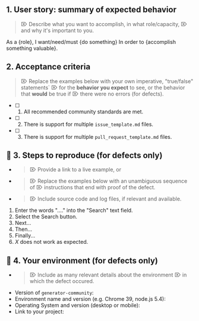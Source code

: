 ## 1. User story: summary of expected behavior

> ⌦ Describe what you want to accomplish, in what role/capacity,
> ⌦ and why it's important to you.

As a {role},
I want/need/must {do something}
In order to {accomplish something valuable}.

## 2. Acceptance criteria

> ⌦ Replace the examples below with your own imperative, "true/false" statements`
> ⌦ for the __behavior you expect__ to see, or the behavior that __would__ be true if
> ⌦ there were no errors (for defects).

- [ ] 1. All recommended community standards are met.
- [ ] 2. There is support for multiple `issue_template.md` files.
- [ ] 3. There is support for multiple `pull_request_template.md` files.

## 🐞   3. Steps to reproduce (for defects only)

- > ⌦ Provide a link to a live example, or
- > ⌦ Replace the examples below with an unambiguous sequence of
   > ⌦ instructions that end with proof of the defect.
- > ⌦ Include source code and log files, if relevant and available.

1. Enter the words "...." into the "Search" text field.
2. Select the Search button.
3. Next...
4. Then...
5. Finally...
6. _X_ does not work as expected.

## 🐞  4. Your environment (for defects only)

- > ⌦ Include as many relevant details about the environment
  > ⌦  in which the defect occured.

* Version of `generator-community`:
* Environment name and version (e.g. Chrome 39, node.js 5.4):
* Operating System and version (desktop or mobile):
* Link to your project:


<!-- ⛔️  Do not remove anything below this comment. ⛔️  -->
[icon-info-image]: ../docs/img/icons8/icon-info-50.png
